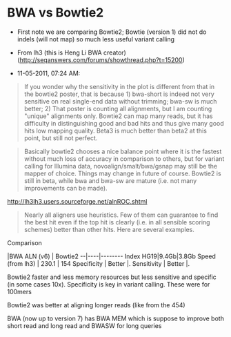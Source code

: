 # BWA vs Bowtie2

* First note we are comparing Bowtie2; Bowtie (version 1) did not do indels (will not map) so much less useful variant calling

* From lh3 (this is Heng Li BWA creator) (http://seqanswers.com/forums/showthread.php?t=15200)

* 11-05-2011, 07:24 AM:

> If you wonder why the sensitivity in the plot is different from that in the bowtie2 poster, that is because 1) bwa-short is indeed not very sensitive on real single-end data without trimming; bwa-sw is much better; 2) That poster is counting all alignments, but I am counting "unique" alignments only. Bowtie2 can map many reads, but it has difficulty in distinguishing good and bad hits and thus give many good hits low mapping quality. Beta3 is much better than beta2 at this point, but still not perfect.

> Basically bowtie2 chooses a nice balance point where it is the fastest without much loss of accuracy in comparison to others, but for variant calling for Illumina data, novoalign/smalt/bwa/gsnap may still be the mapper of choice. Things may change in future of course. Bowtie2 is still in beta, while bwa and bwa-sw are mature (i.e. not many improvements can be made).

http://lh3lh3.users.sourceforge.net/alnROC.shtml


> Nearly all aligners use heuristics. Few of them can guarantee to find the best hit even if the top hit is clearly (i.e. in all sensible scoring schemes) better than other hits. Here are several examples. 

Comparison

 |BWA ALN (v6) | Bowtie2
--|----|--------
Index HG19|9.4Gb|3.8Gb
Speed (from lh3) | 230.1 | 154
Specificity | Better |.
Sensitivity | Better |.

Bowtie2 faster and less memory resources but less sensitive and specific (in some cases 10x). Specificity is key in variant calling. These were for 100mers

Bowtie2 was better at aligning longer reads (like from the 454)

BWA (now up to version 7) has BWA MEM which is suppose to improve both short read and long read and BWASW for long queries



